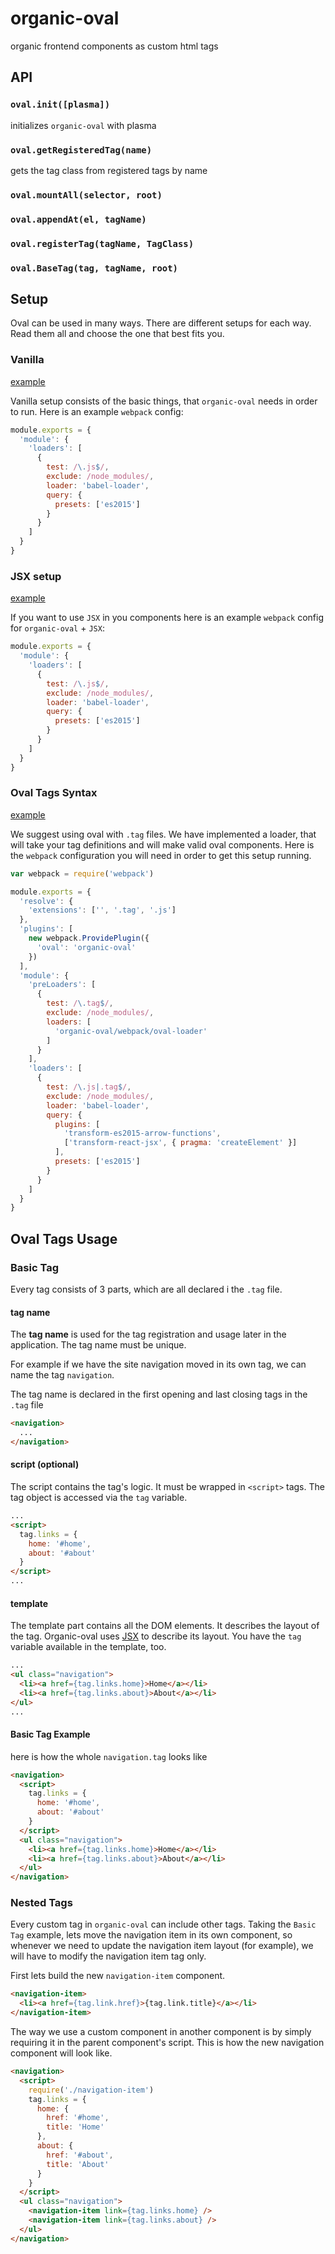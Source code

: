 # organic-oval

organic frontend components as custom html tags

## API

### `oval.init([plasma])`

initializes `organic-oval` with plasma

### `oval.getRegisteredTag(name)`

gets the tag class from registered tags by name

### `oval.mountAll(selector, root)`



### `oval.appendAt(el, tagName)`

### `oval.registerTag(tagName, TagClass)`

### `oval.BaseTag(tag, tagName, root)`

## Setup

Oval can be used in many ways. There are different setups for each way. Read them all and choose the one that best fits you.

### Vanilla

[example](https://github.com/camplight/organic-oval/tree/master/examples/setup/vanilla)

Vanilla setup consists of the basic things, that `organic-oval` needs in order to run. Here is an example `webpack` config:

```js
module.exports = {
  'module': {
    'loaders': [
      {
        test: /\.js$/,
        exclude: /node_modules/,
        loader: 'babel-loader',
        query: {
          presets: ['es2015']
        }
      }
    ]
  }
}
```

### JSX setup

[example](https://github.com/camplight/organic-oval/tree/master/examples/setup/jsx)

If you want to use `JSX` in you components here is an example `webpack` config for `organic-oval` + `JSX`:

```js
module.exports = {
  'module': {
    'loaders': [
      {
        test: /\.js$/,
        exclude: /node_modules/,
        loader: 'babel-loader',
        query: {
          presets: ['es2015']
        }
      }
    ]
  }
}
```

### Oval Tags Syntax

[example](https://github.com/camplight/organic-oval/tree/master/examples/setup/tag)

We suggest using oval with `.tag` files. We have implemented a loader, that will take your tag definitions and will make valid oval components.
Here is the `webpack` configuration you will need in order to get this setup running.

```js
var webpack = require('webpack')

module.exports = {
  'resolve': {
    'extensions': ['', '.tag', '.js']
  },
  'plugins': [
    new webpack.ProvidePlugin({
      'oval': 'organic-oval'
    })
  ],
  'module': {
    'preLoaders': [
      {
        test: /\.tag$/,
        exclude: /node_modules/,
        loaders: [
          'organic-oval/webpack/oval-loader'
        ]
      }
    ],
    'loaders': [
      {
        test: /\.js|.tag$/,
        exclude: /node_modules/,
        loader: 'babel-loader',
        query: {
          plugins: [
            'transform-es2015-arrow-functions',
            ['transform-react-jsx', { pragma: 'createElement' }]
          ],
          presets: ['es2015']
        }
      }
    ]
  }
}
```

## Oval Tags Usage

### Basic Tag

Every tag consists of 3 parts, which are all declared i the `.tag` file.

#### **tag name**

The **tag name** is used for the tag registration and usage later in the application. The tag name must be unique.

For example if we have the site navigation moved in its own tag, we can name the tag `navigation`.

The tag name is declared in the first opening and last closing tags in the `.tag` file

```html
<navigation>
  ...
</navigation>
```

#### **script (optional)**

  The script contains the tag's logic. It must be wrapped in `<script>` tags. The tag object is accessed via the `tag` variable.

```html
...
<script>
  tag.links = {
    home: '#home',
    about: '#about'
  }
</script>
...
```

#### **template**

The template part contains all the DOM elements. It describes the layout of the tag. Organic-oval uses [JSX]() to describe its layout. You have the `tag` variable available in the template, too.

```html
...
<ul class="navigation">
  <li><a href={tag.links.home}>Home</a></li>
  <li><a href={tag.links.about}>About</a></li>
</ul>
...
```

#### Basic Tag Example

here is how the whole `navigation.tag` looks like

```html
<navigation>
  <script>
    tag.links = {
      home: '#home',
      about: '#about'
    }
  </script>
  <ul class="navigation">
    <li><a href={tag.links.home}>Home</a></li>
    <li><a href={tag.links.about}>About</a></li>
  </ul>
</navigation>
```

### Nested Tags

Every custom tag in `organic-oval` can include other tags. Taking the `Basic Tag` example, lets move the navigation item in its own component, so whenever we need to update the navigation item layout (for example), we will have to modify the navigation item tag only.

First lets build the new `navigation-item` component.

```html
<navigation-item>
  <li><a href={tag.link.href}>{tag.link.title}</a></li>
</navigation-item>
```

The way we use a custom component in another component is by simply requiring it in the parent component's script. This is how the new navigation component will look like.

```html
<navigation>
  <script>
    require('./navigation-item')
    tag.links = {
      home: {
        href: '#home',
        title: 'Home'
      },
      about: {
        href: '#about',
        title: 'About'
      }
    }
  </script>
  <ul class="navigation">
    <navigation-item link={tag.links.home} />
    <navigation-item link={tag.links.about} />
  </ul>
</navigation>
```
